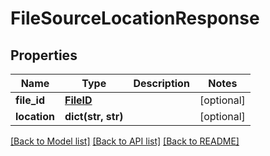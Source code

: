 # FileSourceLocationResponse

## Properties
Name | Type | Description | Notes
------------ | ------------- | ------------- | -------------
**file_id** | [**FileID**](FileID.md) |  | [optional] 
**location** | **dict(str, str)** |  | [optional] 

[[Back to Model list]](../README.md#documentation-for-models) [[Back to API list]](../README.md#documentation-for-api-endpoints) [[Back to README]](../README.md)


